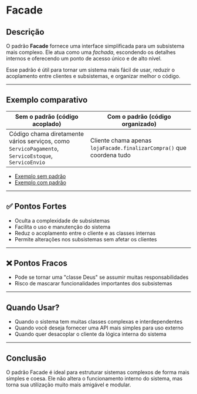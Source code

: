 # Facade

## Descrição

O padrão **Facade** fornece uma interface simplificada para um subsistema mais complexo. Ele atua como uma *fachada*, escondendo os detalhes internos e oferecendo um ponto de acesso único e de alto nível.

Esse padrão é útil para tornar um sistema mais fácil de usar, reduzir o acoplamento entre clientes e subsistemas, e organizar melhor o código.

---

## Exemplo comparativo

| Sem o padrão (código acoplado) | Com o padrão (código organizado) |
|-------------------------------|----------------------------------|
| Código chama diretamente vários serviços, como `ServicoPagamento`, `ServicoEstoque`, `ServicoEnvio` | Cliente chama apenas `lojaFacade.finalizarCompra()` que coordena tudo |

- [Exemplo sem padrão](./exemplo_sem_facade.js)  
- [Exemplo com padrão](./exemplo_com_facade.js)

---

## ✅ Pontos Fortes

- Oculta a complexidade de subsistemas
- Facilita o uso e manutenção do sistema
- Reduz o acoplamento entre o cliente e as classes internas
- Permite alterações nos subsistemas sem afetar os clientes

---

## ❌ Pontos Fracos

- Pode se tornar uma "classe Deus" se assumir muitas responsabilidades
- Risco de mascarar funcionalidades importantes dos subsistemas

---

## Quando Usar?

- Quando o sistema tem muitas classes complexas e interdependentes
- Quando você deseja fornecer uma API mais simples para uso externo
- Quando quer desacoplar o cliente da lógica interna do sistema

---

## Conclusão

O padrão Facade é ideal para estruturar sistemas complexos de forma mais simples e coesa. Ele não altera o funcionamento interno do sistema, mas torna sua utilização muito mais amigável e modular.
